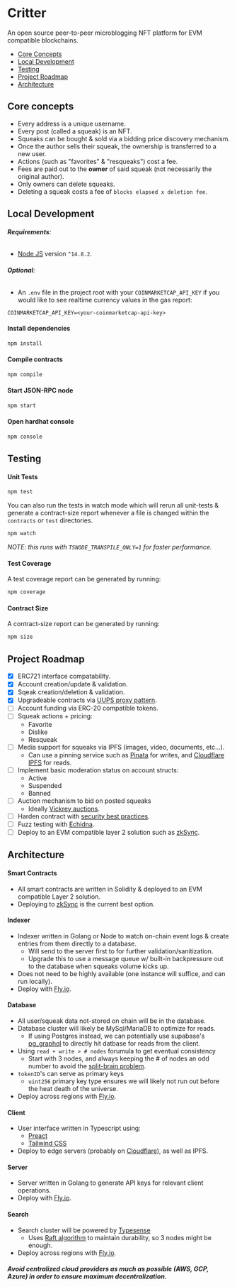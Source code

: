# Critter

An open source peer-to-peer microblogging NFT platform for EVM compatible blockchains.

- [Core Concepts](#core-concepts)
- [Local Development](#local-development)
- [Testing](#testing)
- [Project Roadmap](#project-roadmap)
- [Architecture](#architecture)

## Core concepts

- Every address is a unique username.
- Every post (called a squeak) is an NFT.
- Squeaks can be bought & sold via a bidding price discovery mechanism.
- Once the author sells their squeak, the ownership is transferred to a new user.
- Actions (such as "favorites" & "resqueaks") cost a fee.
- Fees are paid out to the **owner** of said squeak (not necessarily the original author).
- Only owners can delete squeaks.
- Deleting a squeak costs a fee of `blocks elapsed x deletion fee`.

## Local Development

###### **Requirements**:

- [Node JS](https://nodejs.org) version `^14.8.2`.

###### **Optional**:

- An `.env` file in the project root with your `COINMARKETCAP_API_KEY` if you would like to see realtime currency values in the gas report:

```
COINMARKETCAP_API_KEY=<your-coinmarketcap-api-key>
```

#### Install dependencies

```bash
npm install
```

#### Compile contracts

```bash
npm compile
```

#### Start JSON-RPC node

```bash
npm start
```

#### Open hardhat console

```bash
npm console
```

## Testing

#### Unit Tests

```bash
npm test
```

You can also run the tests in watch mode which will rerun all unit-tests & generate a contract-size report whenever a file is changed within the `contracts` or `test` directories.

```bash
npm watch
```

_*NOTE: this runs with `TSNODE_TRANSPILE_ONLY=1` for faster performance.*_

#### Test Coverage

A test coverage report can be generated by running:

```bash
npm coverage
```

#### Contract Size

A contract-size report can be generated by running:

```bash
npm size
```

## Project Roadmap

- [x] ERC721 interface compatability.
- [x] Account creation/update & validation.
- [x] Sqeak creation/deletion & validation.
- [x] Upgradeable contracts via [UUPS proxy pattern](https://docs.openzeppelin.com/contracts/4.x/api/proxy#UUPSUpgradeable).
- [ ] Account funding via ERC-20 compatible tokens.
- [ ] Squeak actions + pricing:
  - Favorite
  - Dislike
  - Resqueak
- [ ] Media support for squeaks via IPFS (images, video, documents, etc&hellip;).
  - Can use a pinning service such as [Pinata](https://www.pinata.cloud/) for writes, and [Cloudflare IPFS](https://cloudflare-ipfs.com/ipns/ipfs.io/) for reads.
- [ ] Implement basic moderation status on account structs:
  - Active
  - Suspended
  - Banned
- [ ] Auction mechanism to bid on posted squeaks
  - Ideally [Vickrey auctions](https://github.com/JoWxW/Vickrey-Auction/blob/master/contracts/VickreyAuction.sol).
- [ ] Harden contract with [security best practices](https://consensys.net/blog/developers/solidity-best-practices-for-smart-contract-security/).
- [ ] Fuzz testing with [Echidna](https://github.com/crytic/echidna).
- [ ] Deploy to an EVM compatible layer 2 solution such as [zkSync](https://portal.zksync.io/).

## Architecture

#### Smart Contracts

- All smart contracts are written in Solidity & deployed to an EVM compatible Layer 2 solution.
- Deploying to [zkSync](https://portal.zksync.io/) is the current best option.

#### Indexer

- Indexer written in Golang or Node to watch on-chain event logs & create entries from them directly to a database.
  - Will send to the server first to for further validation/sanitization.
  - Upgrade this to use a message queue w/ built-in backpressure out to the database when squeaks volume kicks up.
- Does not need to be highly available (one instance will suffice, and can run locally).
- Deploy with [Fly.io](https://fly.io/).

#### Database

- All user/squeak data not-stored on chain will be in the database.
- Database cluster will likely be MySql/MariaDB to optimize for reads.
  - If using Postgres instead, we can potentially use supabase's [pg_graphql](https://github.com/supabase/pg_graphql) to directly hit datbase for reads from the client.
- Using `read + write > # nodes` forumula to get eventual consistency
  - Start with 3 nodes, and always keeping the # of nodes an odd number to avoid the [split-brain problem](https://www.45drives.com/community/articles/what-is-split-brain/).
- `tokenID`'s can serve as primary keys
  - `uint256` primary key type ensures we will likely not run out before the heat death of the universe.
- Deploy across regions with [Fly.io](https://fly.io/).

#### Client

- User interface written in Typescript using:
  - [Preact](https://preactjs.com/)
  - [Tailwind CSS](https://tailwindcss.com/)
- Deploy to edge servers (probably on [Cloudflare](https://cloudflare.com)), as well as IPFS.

#### Server

- Server written in Golang to generate API keys for relevant client operations.
- Deploy with [Fly.io](https://fly.io/).

#### Search

- Search cluster will be powered by [Typesense](https://typesense.org)
  - Uses [Raft algorithm](https://raft.github.io/) to maintain durability, so 3 nodes might be enough.
- Deploy across regions with [Fly.io](https://fly.io/).

##### Avoid centralized cloud providers as much as possible (AWS, GCP, Azure) in order to ensure maximum decentralization.
